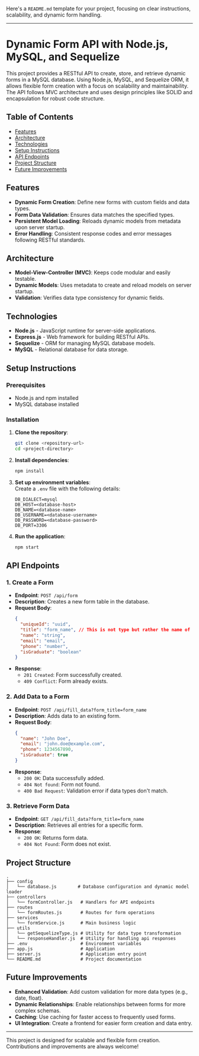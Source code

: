 Here's a `README.md` template for your project, focusing on clear instructions, scalability, and dynamic form handling.

---

# Dynamic Form API with Node.js, MySQL, and Sequelize

This project provides a RESTful API to create, store, and retrieve dynamic forms in a MySQL database. Using Node.js, MySQL, and Sequelize ORM, it allows flexible form creation with a focus on scalability and maintainability. The API follows MVC architecture and uses design principles like SOLID and encapsulation for robust code structure.

## Table of Contents

- [Features](#features)
- [Architecture](#architecture)
- [Technologies](#technologies)
- [Setup Instructions](#setup-instructions)
- [API Endpoints](#api-endpoints)
- [Project Structure](#project-structure)
- [Future Improvements](#future-improvements)

## Features

- **Dynamic Form Creation**: Define new forms with custom fields and data types.
- **Form Data Validation**: Ensures data matches the specified types.
- **Persistent Model Loading**: Reloads dynamic models from metadata upon server startup.
- **Error Handling**: Consistent response codes and error messages following RESTful standards.

## Architecture

- **Model-View-Controller (MVC)**: Keeps code modular and easily testable.
- **Dynamic Models**: Uses metadata to create and reload models on server startup.
- **Validation**: Verifies data type consistency for dynamic fields.

## Technologies

- **Node.js** - JavaScript runtime for server-side applications.
- **Express.js** - Web framework for building RESTful APIs.
- **Sequelize** - ORM for managing MySQL database models.
- **MySQL** - Relational database for data storage.

## Setup Instructions

### Prerequisites

- Node.js and npm installed
- MySQL database installed

### Installation

1. **Clone the repository**:
   ```bash
   git clone <repository-url>
   cd <project-directory>
   ```

2. **Install dependencies**:
   ```bash
   npm install
   ```

3. **Set up environment variables**:  
   Create a `.env` file with the following details:
   ```plaintext
   DB_DIALECT=mysql
   DB_HOST=<database-host>
   DB_NAME=<database-name>
   DB_USERNAME=<database-username>
   DB_PASSWORD=<database-password>
   DB_PORT=3306
   ```

4. **Run the application**:
   ```bash
   npm start
   ```

## API Endpoints

### 1. Create a Form
   - **Endpoint**: `POST /api/form`
   - **Description**: Creates a new form table in the database. 
   - **Request Body**:
     ```json
     {
       "uniqueId": "uuid",
       "title": "form_name", // This is not type but rather the name of the form
       "name": "string",
       "email": "email",
       "phone": "number",
       "isGraduate": "boolean"
     }
     ```
   - **Response**:
     - `201 Created`: Form successfully created.
     - `409 Conflict`: Form already exists.

### 2. Add Data to a Form
   - **Endpoint**: `POST /api/fill_data?form_title=form_name`
   - **Description**: Adds data to an existing form.
   - **Request Body**:
     ```json
     {
       "name": "John Doe",
       "email": "john.doe@example.com",
       "phone": 1234567890,
       "isGraduate": true
     }
     ```
   - **Response**:
     - `200 OK`: Data successfully added.
     - `404 Not found`: Form not found.
     - `400 Bad Request`: Validation error if data types don't match.

### 3. Retrieve Form Data
   - **Endpoint**: `GET /api/fill_data?form_title=form_name`
   - **Description**: Retrieves all entries for a specific form.
   - **Response**:
     - `200 OK`: Returns form data.
     - `404 Not Found`: Form does not exist.

## Project Structure

```
.
├── config
│   └── database.js        # Database configuration and dynamic model loader
├── controllers
│   └── formController.js   # Handlers for API endpoints
├── routes
│   └── formRoutes.js       # Routes for form operations
├── services
│   └── formService.js      # Main business logic 
├── utils
│   └── getSequelizeType.js # Utility for data type transformation
│   └── responseHandler.js  # Utility for handling api responses
├── .env                    # Environment variables
├── app.js                  # Application
├── server.js               # Application entry point
└── README.md               # Project documentation
```

## Future Improvements

- **Enhanced Validation**: Add custom validation for more data types (e.g., date, float).
- **Dynamic Relationships**: Enable relationships between forms for more complex schemas.
- **Caching**: Use caching for faster access to frequently used forms.
- **UI Integration**: Create a frontend for easier form creation and data entry.

---

This project is designed for scalable and flexible form creation. Contributions and improvements are always welcome!